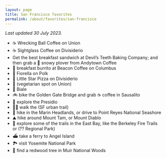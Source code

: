 ```yaml
---
layout: page
title: San Francisco favorites
permalink: /about/favorites/san-francisco
---
```

_Last updated 30 July 2023._

- ☕️ Wrecking Ball Coffee on Union
- ☕️ Sightglass Coffee on Divisiderio
- Get the best breakfast sandwich at Devil’s Teeth Baking Company; and then grab a 🧋 snowy plover from Andytown Coffee
- 🌯 breakfast burrito at Beacon Coffee on Columbus
- 🍕 Fiorella on Polk
- 🍕 Little Star Pizza on Divisiderio
- 🥗 (vegetarian spot on Union)
- 🍷 Biale
- 🚲 bike the Golden Gate Bridge and grab ☕️ coffee in Sausalito
- 🌲 explore the Presidio
- 🚶‍♂️ walk the (SF urban trail)
- 🥾 hike in the Marin Headlands, or drive to Point Reyes National Seashore
- ⛰️ hike around Mount Tam, or Mount Diablo
- 🥾 explore some of the trails in the East Bay, like the Berkeley Fire Trails or (?? Regional Park)
- ⛴️ take a ferry to Angel Island
- 🏞️ visit Yosemite National Park
- 🌲 find a redwood tree in Muir National Woods